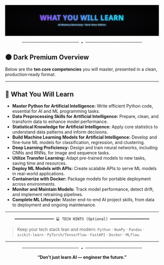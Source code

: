 <div align="center">

<svg width="1200" height="240" viewBox="0 0 1200 240" xmlns="http://www.w3.org/2000/svg" role="img" aria-label="What You Will Learn — AI‑Mastery Bootcamp" style="max-width:100%;height:auto">
  <defs>
    <linearGradient id="g1" x1="0%" y1="0%" x2="100%" y2="0%">
      <stop offset="0%" stop-color="#8b5cf6">
        <animate attributeName="offset" values="0;1;0" dur="6s" repeatCount="indefinite"/>
      </stop>
      <stop offset="100%" stop-color="#22d3ee">
        <animate attributeName="offset" values="1;0;1" dur="6s" repeatCount="indefinite"/>
      </stop>
    </linearGradient>
    <filter id="glow" x="-50%" y="-50%" width="200%" height="200%">
      <feGaussianBlur stdDeviation="6" result="blur"/>
      <feMerge>
        <feMergeNode in="blur"/>
        <feMergeNode in="SourceGraphic"/>
      </feMerge>
    </filter>
    <radialGradient id="bg" cx="50%" cy="50%" r="70%">
      <stop offset="0%" stop-color="#0b0b0f"/>
      <stop offset="100%" stop-color="#000000"/>
    </radialGradient>
  </defs>

  <rect x="0" y="0" width="1200" height="240" fill="url(#bg)"/>
  <g opacity="0.6" stroke="url(#g1)" stroke-width="2">
    <path d="M40 40 H1160"/>
    <path d="M40 200 H1160"/>
  </g>
  <g filter="url(#glow)">
    <text x="50%" y="120" text-anchor="middle" fill="url(#g1)" font-family="'Segoe UI', Inter, system-ui, -apple-system, Roboto, 'Helvetica Neue', Arial, sans-serif" font-size="54" font-weight="800" letter-spacing="1.5">WHAT YOU WILL LEARN</text>
    <text x="50%" y="160" text-anchor="middle" fill="#9bd5ff" opacity="0.9" font-family="'Segoe UI', Inter, system-ui, -apple-system, Roboto, 'Helvetica Neue', Arial, sans-serif" font-size="18" font-weight="600">AI‑Mastery Bootcamp • Dark Neon Edition</text>
  </g>
</svg>

</div>
<!-- ░░░ END ANIMATED NEON SVG BANNER ░░░ -->

<div align="center">

```
────────────────────────── ✦ ──────────────────────────
```

</div>

## 🌑 Dark Premium Overview

Below are the **ten core competencies** you will master, presented in a clean, production‑ready format.

---

## 🧩 What You Will Learn

- **Master Python for Artificial Intelligence:** Write efficient Python code, essential for AI and ML programming tasks.
- **Data Preprocessing Skills for Artificial Intelligence:** Prepare, clean, and transform data to enhance model performance.
- **Statistical Knowledge for Artificial Intelligence:** Apply core statistics to understand data patterns and inform decisions.
- **Build Machine Learning Models for Artificial Intelligence:** Develop and fine-tune ML models for classification, regression, and clustering.
- **Deep Learning Proficiency:** Design and train neural networks, including CNNs and RNNs, for image and sequence tasks.
- **Utilize Transfer Learning:** Adapt pre-trained models to new tasks, saving time and resources.
- **Deploy ML Models with APIs:** Create scalable APIs to serve ML models in real-world applications.
- **Containerize with Docker:** Package models for portable deployment across environments.
- **Monitor and Maintain Models:** Track model performance, detect drift, and implement retraining pipelines.
- **Complete ML Lifecycle:** Master end-to-end AI project skills, from data to deployment and ongoing maintenance.

---

<div align="center">

```
══════════════════ 💻 TECH HINTS (Optional) ══════════════════
```

</div>

> Keep your tech stack lean and modern: `Python` · `NumPy` · `Pandas` · `scikit‑learn` · `PyTorch/TensorFlow` · `FastAPI` · `Docker` · `MLflow`.

---

<div align="center">

```
────────────────────────── ✦ ──────────────────────────
```

</div>

<p align="center">
<b>“Don’t just learn AI — engineer the future.”</b>
</p>

